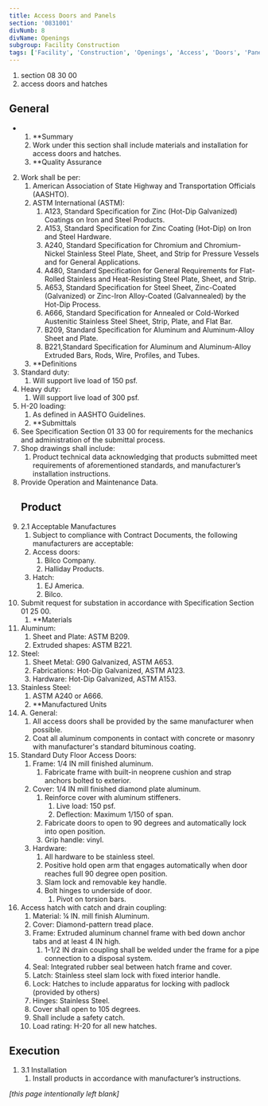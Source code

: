 ```yaml
---
title: Access Doors and Panels
section: '0831001'
divNumb: 8
divName: Openings
subgroup: Facility Construction
tags: ['Facility', 'Construction', 'Openings', 'Access', 'Doors', 'Panels']
---
```


   1. section 08 30 00
   1. access doors and hatches

## General


* 
	1. **Summary
   1. Work under this section shall include materials and installation for access doors and hatches. 
	1. **Quality Assurance
2. Work shall be per:
	1. American Association of State Highway and Transportation Officials (AASHTO).
	2. ASTM International (ASTM):
		1. A123, Standard Specification for Zinc (Hot-Dip Galvanized) Coatings on Iron and Steel Products.
		2. A153, Standard Specification for Zinc Coating (Hot-Dip) on Iron and Steel Hardware.
		3. A240, Standard Specification for Chromium and Chromium-Nickel Stainless Steel Plate, Sheet, and Strip for Pressure Vessels and for General Applications.
		4. A480, Standard Specification for General Requirements for Flat-Rolled Stainless and Heat-Resisting Steel Plate, Sheet, and Strip.
		5. A653, Standard Specification for Steel Sheet, Zinc-Coated (Galvanized) or Zinc-Iron Alloy-Coated (Galvannealed) by the Hot-Dip Process.
		6. A666, Standard Specification for Annealed or Cold-Worked Austenitic Stainless Steel Sheet, Strip, Plate, and Flat Bar.
		7. B209, Standard Specification for Aluminum and Aluminum-Alloy Sheet and Plate.
		8. B221,Standard Specification for Aluminum and Aluminum-Alloy Extruded Bars, Rods, Wire, Profiles, and Tubes.
	3. **Definitions
3. Standard duty:
      1. Will support live load of 150 psf. 
4. Heavy duty:
      1. Will support live load of 300 psf. 
5. H-20 loading:
      1. As defined in AASHTO Guidelines. 
	1. **Submittals
6. See Specification Section 01 33 00 for requirements for the mechanics and administration of the submittal process.
7. Shop drawings shall include:
	1. Product technical data acknowledging that products submitted meet requirements of aforementioned standards, and manufacturer’s installation instructions.
8. Provide Operation and Maintenance Data.
   ## Product
1. 2.1 Acceptable Manufactures
   1. Subject to compliance with Contract Documents, the following manufacturers are acceptable:
	1. Access doors:
		1. Bilco Company.
		2. Halliday Products.
	2. Hatch:
		1. EJ America.
		2. Bilco.
2. Submit request for substation in accordance with Specification Section 01 25 00. 
	1. **Materials
3. Aluminum:
	1. Sheet and Plate: ASTM B209.
	2. Extruded shapes: ASTM B221.
4. Steel:
	1. Sheet Metal: G90 Galvanized, ASTM A653.
	2. Fabrications: Hot-Dip Galvanized, ASTM A123.
	3. Hardware: Hot-Dip Galvanized, ASTM A153.
5. Stainless Steel:
      1. ASTM A240 or A666.
	1. **Manufactured Units
6. A. General:
	1. All access doors shall be provided by the same manufacturer when possible.
	2. Coat all aluminum components in contact with concrete or masonry with manufacturer's standard bituminous coating.
7. Standard Duty Floor Access Doors:
	1. Frame: 1/4 IN mill finished aluminum.
		1. Fabricate frame with built-in neoprene cushion and strap anchors bolted to exterior.
	2. Cover: 1/4 IN mill finished diamond plate aluminum.
		1. Reinforce cover with aluminum stiffeners.
			1. Live load: 150 psf.
			2. Deflection: Maximum 1/150 of span.
		2. Fabricate doors to open to 90 degrees and automatically lock into open position.
		3. Grip handle: vinyl.
	3. Hardware:
		1. All hardware to be stainless steel.
		2. Positive hold open arm that engages automatically when door reaches full 90 degree open position.
		3. Slam lock and removable key handle.
		4. Bolt hinges to underside of door.
			1. Pivot on torsion bars.
8. Access hatch with catch and drain coupling:
	1. Material: ¼ IN. mill finish Aluminum.
	2. Cover: Diamond-pattern tread place. 
	3. Frame: Extruded aluminum channel frame with bed down anchor tabs and at least 4 IN high.
		1. 1-1/2 IN drain coupling shall be welded under the frame for a pipe connection to a disposal system.
	4. Seal: Integrated rubber seal between hatch frame and cover.
	5. Latch: Stainless steel slam lock with fixed interior handle.
	6. Lock: Hatches to include apparatus for locking with padlock (provided by others)
	7. Hinges: Stainless Steel.
	8. Cover shall open to 105 degrees.
	9. Shall include a safety catch.
	10. Load rating: H-20 for all new hatches.


## Execution

1. 3.1 Installation
   1. Install products in accordance with manufacturer’s instructions.

*[this page intentionally left blank]*

